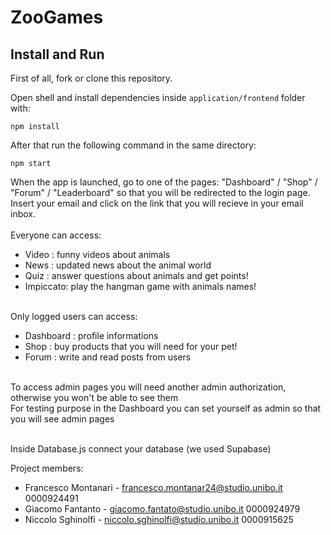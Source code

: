 # ZooGames

## Install and Run
First of all, fork or clone this repository. 

Open shell and install dependencies inside ```application/frontend``` folder with: 
```shell
npm install 
```

After that run the following command in the same directory:
```shell
npm start 
```

When the app is launched, go to one of the pages: "Dashboard" / "Shop" / "Forum" / "Leaderboard" so that you will be redirected to the login page.<br>
Insert your email and click on the link that you will recieve in your email inbox. <br><br>
Everyone can access:
- Video : funny videos about animals
- News : updated news about the animal world
- Quiz : answer questions about animals and get points!
- Impiccato: play the hangman game with animals names! <br><br>

Only logged users can access:
- Dashboard : profile informations
- Shop : buy products that you will need for your pet!
- Forum : write and read posts from users <br><br>

To access admin pages you will need another admin authorization, otherwise you won't be able to see them <br>
For testing purpose in the Dashboard you can set yourself as admin so that you will see admin pages <br><br>

Inside Database.js connect your database (we used Supabase)

Project members:
- Francesco Montanari - francesco.montanar24@studio.unibo.it 0000924491
- Giacomo Fantanto - giacomo.fantato@studio.unibo.it 0000924979
- Niccolo Sghinolfi - niccolo.sghinolfi@studio.unibo.it 0000915625
